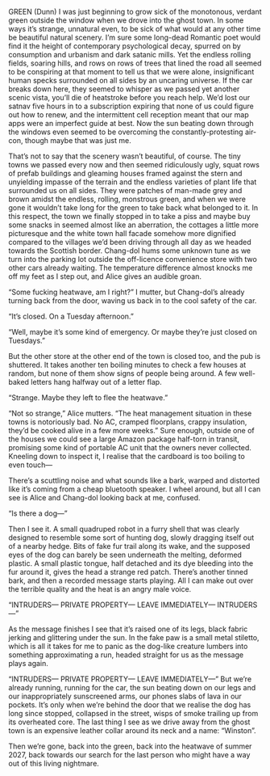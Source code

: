 GREEN (Dunn)
I was just beginning to grow sick of the monotonous, verdant green outside the window when we drove into the ghost town. In some ways it’s strange, unnatural even, to be sick of what would at any other time be beautiful natural scenery. I’m sure some long-dead Romantic poet would find it the height of contemporary psychological decay, spurred on by consumption and urbanism and dark satanic mills. Yet the endless rolling fields, soaring hills, and rows on rows of trees that lined the road all seemed to be conspiring at that moment to tell us that we were alone, insignificant human specks surrounded on all sides by an uncaring universe. If the car breaks down here, they seemed to whisper as we passed yet another scenic vista, you’ll die of heatstroke before you reach help. We’d lost our satnav five hours in to a subscription expiring that none of us could figure out how to renew, and the intermittent cell reception meant that our map apps were an imperfect guide at best. Now the sun beating down through the windows even seemed to be overcoming the constantly-protesting air-con, though maybe that was just me.

That’s not to say that the scenery wasn’t beautiful, of course. The tiny towns we passed every now and then seemed ridiculously ugly, squat rows of prefab buildings and gleaming houses framed against the stern and unyielding impasse of the terrain and the endless varieties of plant life that surrounded us on all sides. They were patches of man-made grey and brown amidst the endless, rolling, monstrous green, and when we were gone it wouldn’t take long for the green to take back what belonged to it. In this respect, the town we finally stopped in to take a piss and maybe buy some snacks in seemed almost like an aberration, the cottages a little more picturesque and the white town hall facade somehow more dignified compared to the villages we’d been driving through all day as we headed towards the Scottish border. Chang-dol hums some unknown tune as we turn into the parking lot outside the off-licence convenience store with two other cars already waiting. The temperature difference almost knocks me off my feet as I step out, and Alice gives an audible groan.

“Some fucking heatwave, am I right?” I mutter, but Chang-dol’s already turning back from the door, waving us back in to the cool safety of the car.

“It’s closed. On a Tuesday afternoon.”

“Well, maybe it’s some kind of emergency. Or maybe they’re just closed on Tuesdays.”

But the other store at the other end of the town is closed too, and the pub is shuttered. It takes another ten boiling minutes to check a few houses at random, but none of them show signs of people being around. A few well-baked letters hang halfway out of a letter flap.

“Strange. Maybe they left to flee the heatwave.”

“Not so strange,” Alice mutters. “The heat management situation in these towns is notoriously bad. No AC, cramped floorplans, crappy insulation, they’d be cooked alive in a few more weeks.” Sure enough, outside one of the houses we could see a large Amazon package half-torn in transit, promising some kind of portable AC unit that the owners never collected. Kneeling down to inspect it, I realise that the cardboard is too boiling to even touch—

There’s a scuttling noise and what sounds like a bark, warped and distorted like it’s coming from a cheap bluetooth speaker. I wheel around, but all I can see is Alice and Chang-dol looking back at me, confused.

“Is there a dog—” 

Then I see it. A small quadruped robot in a furry shell that was clearly designed to resemble some sort of hunting dog, slowly dragging itself out of a nearby hedge. Bits of fake fur trail along its wake, and the supposed eyes of the dog can barely be seen underneath the melting, deformed plastic. A small plastic tongue, half detached and its dye bleeding into the fur around it, gives the head a strange red patch. There’s another tinned bark, and then a recorded message starts playing. All I can make out over the terrible quality and the heat is an angry male voice.

“INTRUDERS— PRIVATE PROPERTY— LEAVE IMMEDIATELY— INTRUDERS—”

As the message finishes I see that it’s raised one of its legs, black fabric jerking and glittering under the sun. In the fake paw is a small metal stiletto, which is all it takes for me to panic as the dog-like creature lumbers into something approximating a run, headed straight for us as the message plays again.

“INTRUDERS— PRIVATE PROPERTY— LEAVE IMMEDIATELY—” But we’re already running, running for the car, the sun beating down on our legs and our inappropriately sunscreened arms, our phones slabs of lava in our pockets. It’s only when we’re behind the door that we realise the dog has long since stopped, collapsed in the street, wisps of smoke trailing up from its overheated core. The last thing I see as we drive away from the ghost town is an expensive leather collar around its neck and a name: “Winston”. 

Then we’re gone, back into the green, back into the heatwave of summer 2027, back towards our search for the last person who might have a way out of this living nightmare.
